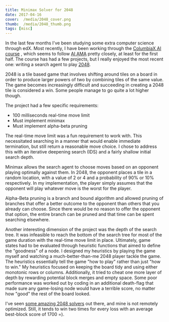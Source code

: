 ```yaml
---
title: Minimax Solver for 2048
date: 2017-04-16
cover:  /media/2048_cover.png
thumb:  /media/2048_thumb.png
tags: [misc]
---
```


In the last few months I've been studying some extra computer science through
edX. Most recently, I have been working through the
[ColumbiaX AI course](https://courses.edx.org/courses/course-v1:ColumbiaX+CSMM.101x+1T2017/info)
, which seems
to follow [AI AMA](http://aima.cs.berkeley.edu/) pretty closely,
at least for the first half. The course has had a few projects,
but I really enjoyed the most recent one: writing a search agent
to play [2048](https://gabrielecirulli.github.io/2048/).

<!--more-->

2048 is a tile based game that involves shifting around tiles on a board in order
to produce larger powers of two by combining tiles of the same value. The game
becomes increasingly difficult and succeeding in creating a 2048 tile is considered
a win. Some people manage to go quite a lot higher though.

The project had a few specific requirements:

- 100 milliseconds real-time move limit
- Must implement minimax
- Must implement alpha-beta pruning

The real-time move limit was a fun requirement to work with. This
necessitated searching in a manner that would enable immediate termination, but
still return a reasonable move choice. I chose to address this with an iterative
deepening search (IDS) and a fairly shallow initial search depth.

Minimax allows the search agent to choose moves based on an opponent playing 
optimally against them. In 2048, the opponent places a tile in a random location,
with a value of 2 or 4 and a probability of 90% or 10% respectively.
In my implementation, the player simply assumes that the opponent will play
whatever move is the worst for the player.

Alpha-Beta pruning is a branch and bound algorithm and allowed pruning of branches
that offer a better outcome to the opponent than others that you already can choose.
Since there would be no reason to offer the opponent that option, the entire branch
can be pruned and that time can be spent searching elsewhere.

Another interesting dimension of the project was the depth of the search tree.
It was infeasible to reach the bottom of the search tree for most of the
game duration with the real-time move limit in place.
Ultimately, game states had to be evaluated through heuristic functions that
aimed to define the "goodness" of a node. I designed my heuristics by
playing the game myself and watching a much-better-than-me 2048 player tackle the game.
The heuristics essentially tell the game "how to play" rather 
than just "how to win." My heuristics focused on keeping the board tidy and 
using either monotonic rows or columns. Additionally, it tried to cheat one more
layer of depth by rewarding potential block merges and empty space. Some
poor performance was worked out by coding in an additional death-flag that made sure
any game-losing node would have a terrible score, no matter how "good" the rest of
the board looked.

I've seen [some amazing 2048 solvers](http://stackoverflow.com/questions/22342854/what-is-the-optimal-algorithm-for-the-game-2048) 
out there, and mine is not remotely 
optimized. Still, it tends to win two times for every loss with an average
best-block score of 1700 =).
